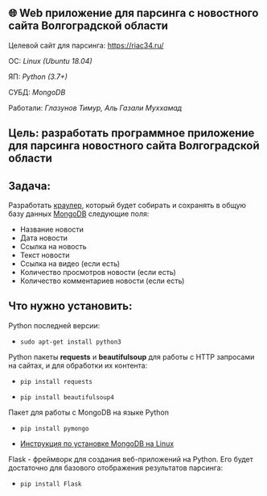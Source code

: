 ## 🌐 Web приложение для парсинга с новостного сайта Волгоградской области

Целевой сайт для парсинга: https://riac34.ru/

ОС: *Linux (Ubuntu 18.04)* 

ЯП: *Python (3.7+)*

СУБД: *MongoDB*

Работали: *Глазунов Тимур, Аль Газали Муххамад*

## **Цель**: разработать программное приложение для парсинга новостного сайта Волгоградской области
## **Задача**:
Разработать [краулер](https://ru.wikipedia.org/wiki/%D0%9F%D0%BE%D0%B8%D1%81%D0%BA%D0%BE%D0%B2%D1%8B%D0%B9_%D1%80%D0%BE%D0%B1%D0%BE%D1%82), который будет собирать и сохранять в общую базу данных [MongoDB](https://www.mongodb.com/) следующие поля: 
- Название новости
- Дата новости
- Ссылка на новость
- Текст новости
- Ссылка на видео (если есть)
- Количество просмотров новости (если есть)
- Количество комментариев новости (если есть)

## **Что нужно установить:** ##
Python последней версии:

- `sudo apt-get install python3`

Python пакеты **requests** и **beautifulsoup** для работы с HTTP запросами на сайтах, и для обработки их контента:

- `pip install requests`

- `pip install beautifulsoup4`

Пакет для работы с MongoDB на языке Python

- `pip install pymongo`

- [Инструкция по установке MongoDB на Linux](https://docs.mongodb.com/manual/tutorial/install-mongodb-on-ubuntu/)

Flask - фреймворк для создания веб-приложений на Python. Его будет достаточно для базового отображения результатов парсинга:

- `pip install Flask`
